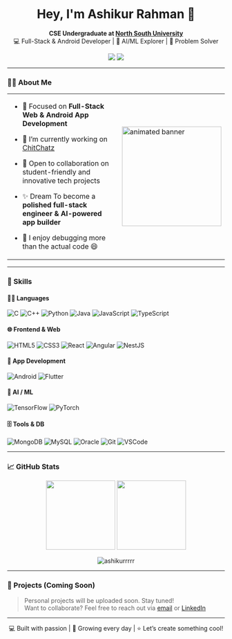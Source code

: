 <h1 align="center">Hey, I'm Ashikur Rahman 👋</h1>

<p align="center">
  <strong>CSE Undergraduate at 
    <a href="https://www.northsouth.edu/" target="_blank">North South University</a>
  </strong><br>
  💻 Full-Stack & Android Developer | 🤖 AI/ML Explorer | 🎯 Problem Solver
</p>



<p align="center">
  <a href="mailto:iamashikurr@gmail.com"><img src="https://img.shields.io/badge/Gmail-D14836?style=for-the-badge&logo=gmail&logoColor=white" /></a>
  <a href="https://www.linkedin.com/in/ashikur-rahman-a86b2721b/"><img src="https://img.shields.io/badge/LinkedIn-0A66C2?style=for-the-badge&logo=linkedin&logoColor=white" /></a>
</p>

---

### 🧑‍💻 About Me

<table>
  <tr>
    <td width="60%">
      
- 💼 Focused on **Full-Stack Web & Android App Development**  
- 🌱 I’m currently working on [ChitChatz](https://github.com/ashikurrrrr/ChitChatz.git)
- 🤝 Open to collaboration on student-friendly and innovative tech projects  
- ✨ Dream To become a **polished full-stack engineer & AI-powered app builder**  
- 🧠 I enjoy debugging more than the actual code 😄  

    </td>
    <td>
      <img src="https://media.giphy.com/media/qgQUggAC3Pfv687qPC/giphy.gif" width="230" alt="animated banner" />
    </td>
  </tr>
</table>

---

### 🧠 Skills

#### 👨‍💻 Languages  
![C](https://img.shields.io/badge/C-00599C?style=flat-square&logo=c)
![C++](https://img.shields.io/badge/C++-00599C?style=flat-square&logo=cplusplus)
![Python](https://img.shields.io/badge/Python-3776AB?style=flat-square&logo=python)
![Java](https://img.shields.io/badge/Java-007396?style=flat-square&logo=java)
![JavaScript](https://img.shields.io/badge/JavaScript-F7DF1E?style=flat-square&logo=javascript&logoColor=black)
![TypeScript](https://img.shields.io/badge/TypeScript-3178C6?style=flat-square&logo=typescript)

#### 🌐 Frontend & Web  
![HTML5](https://img.shields.io/badge/HTML5-E34F26?style=flat-square&logo=html5)
![CSS3](https://img.shields.io/badge/CSS3-1572B6?style=flat-square&logo=css3)
![React](https://img.shields.io/badge/React-20232A?style=flat-square&logo=react)
![Angular](https://img.shields.io/badge/Angular-DD0031?style=flat-square&logo=angular)
![NestJS](https://img.shields.io/badge/NestJS-E0234E?style=flat-square&logo=nestjs)

#### 📱 App Development  
![Android](https://img.shields.io/badge/Android-3DDC84?style=flat-square&logo=android)
![Flutter](https://img.shields.io/badge/Flutter-02569B?style=flat-square&logo=flutter)

#### 🤖 AI / ML  
![TensorFlow](https://img.shields.io/badge/TensorFlow-FF6F00?style=flat-square&logo=tensorflow)
![PyTorch](https://img.shields.io/badge/PyTorch-EE4C2C?style=flat-square&logo=pytorch)

#### 🗄️ Tools & DB  
![MongoDB](https://img.shields.io/badge/MongoDB-4EA94B?style=flat-square&logo=mongodb)
![MySQL](https://img.shields.io/badge/MySQL-4479A1?style=flat-square&logo=mysql)
![Oracle](https://img.shields.io/badge/Oracle-F80000?style=flat-square&logo=oracle)
![Git](https://img.shields.io/badge/Git-F05032?style=flat-square&logo=git)
![VSCode](https://img.shields.io/badge/VS%20Code-007ACC?style=flat-square&logo=visualstudiocode)

---

### 📈 GitHub Stats

<p align="center">
  <img src="https://github-readme-stats.vercel.app/api?username=ashikurrrrr&show_icons=true&theme=radical" height="160" />
  <img src="https://github-readme-stats.vercel.app/api/top-langs/?username=ashikurrrrr&layout=compact&theme=radical" height="160" />
</p>

<!-- Profile Views -->
<p align="center">
  <img src="https://komarev.com/ghpvc/?username=ashikurrrrr&label=Profile%20views&color=0e75b6&style=flat" alt="ashikurrrrr" />
</p>

---

### 🚧 Projects (Coming Soon)

> Personal projects will be uploaded soon. Stay tuned!  
> Want to collaborate? Feel free to reach out via [email](mailto:iamashikurr@gmail.com) or [LinkedIn](https://www.linkedin.com/in/ashikur-rahman-a86b2721b/)

---

<p align="center">
  💻 Built with passion | 🚀 Growing every day | ⭐ Let’s create something cool!
</p>
